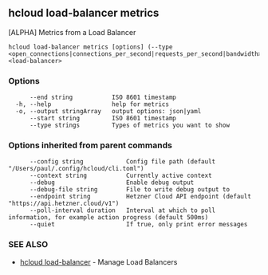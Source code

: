 ## hcloud load-balancer metrics

[ALPHA] Metrics from a Load Balancer

```
hcloud load-balancer metrics [options] (--type <open_connections|connections_per_second|requests_per_second|bandwidth>)... <load-balancer>
```

### Options

```
      --end string           ISO 8601 timestamp
  -h, --help                 help for metrics
  -o, --output stringArray   output options: json|yaml
      --start string         ISO 8601 timestamp
      --type strings         Types of metrics you want to show
```

### Options inherited from parent commands

```
      --config string            Config file path (default "/Users/paul/.config/hcloud/cli.toml")
      --context string           Currently active context
      --debug                    Enable debug output
      --debug-file string        File to write debug output to
      --endpoint string          Hetzner Cloud API endpoint (default "https://api.hetzner.cloud/v1")
      --poll-interval duration   Interval at which to poll information, for example action progress (default 500ms)
      --quiet                    If true, only print error messages
```

### SEE ALSO

* [hcloud load-balancer](hcloud_load-balancer.md)	 - Manage Load Balancers
